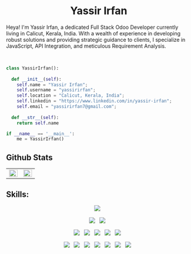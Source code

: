 <h1 align="center">
  <b>Yassir Irfan</b>
</h1>

Heya! I'm Yassir Irfan, a dedicated Full Stack Odoo Developer currently living in Calicut, Kerala, India. With a wealth of experience in developing robust solutions and providing strategic guidance to clients, I specialize in JavaScript, API Integration, and meticulous Requirement Analysis. 

<br>

```python
class YassirIrfan():
    
  def __init__(self):
    self.name = "Yassir Irfan";
    self.username = "yassirirfan";
    self.location = "Calicut, Kerala, India";
    self.linkedin = "https://www.linkedin.com/in/yassir-irfan";
    self.email = "yassirirfan7@gmail.com";
  
  def __str__(self):
    return self.name

if __name__ == '__main__':
    me = YassirIrfan()
```
## Github Stats  
<table><tr><td valign="top" width="50%">

<img src="https://github-readme-stats.vercel.app/api?username=yassirirfan&custom_title=Stats&show_icons=true&count_private=true&hide_border=true&theme=radical" align="left" style="width: 100%" />

</td><td valign="top" width="50%">

<img src="https://streak-stats.demolab.com/?user=yassirirfan&theme=radical&hide_border=true" align="left" style="width: 100%" />

</td></tr></table>

## Skills:
<p align="center">
      <a href="#"><img src="https://img.shields.io/badge/Odoo-purple?style=for-the-badge&logo=odoo&logoColor=white"></a>&nbsp;&nbsp;
</p>

<p align="center">
    <a href="#"><img src="https://img.shields.io/badge/python%20-%2314354C.svg?&style=for-the-badge&logo=python&logoColor=white"></a>&nbsp;&nbsp;
    <a href="#"><img src="https://img.shields.io/badge/JavaScript-F7DF1E?style=for-the-badge&logo=javascript&logoColor=white&labelColor=101010"></a>&nbsp;&nbsp;</br>
</p>
<p align="center">
    <a href="#"><img src="https://img.shields.io/badge/Node.JS-339933?style=for-the-badge&logo=node.js&logoColor=white&labelColor=101010"></a>&nbsp;&nbsp;
    <a href="#"><img src="https://img.shields.io/badge/css3%20-%231572B6.svg?&style=for-the-badge&logo=css3&logoColor=white&labelColor=101010"></a>&nbsp;&nbsp;
    <a href="#"><img src="https://img.shields.io/badge/MongoDB-47A248?style=for-the-badge&logo=mongodb&logoColor=white&labelColor=101010"></a>&nbsp;&nbsp;
    <a href="#"><img src="https://img.shields.io/badge/MySQL-4479A1?style=for-the-badge&logo=mysql&logoColor=white&labelColor=101010"></a>&nbsp;&nbsp;
    <a href="#"><img src="https://img.shields.io/badge/nodejs%20-%23DD0031.svg?&style=for-the-badge&logo=nodejs&logoColor=white&labelColor=101010"></a>&nbsp;&nbsp;

</p>
<p align="center">
    <a href="#"><img src="https://img.shields.io/badge/AWS-232F3E?style=for-the-badge&logo=amazonaws&logoColor=white"></a>&nbsp;&nbsp;
    <a href="#"><img src="https://img.shields.io/badge/bootstrap%20-%23563D7C.svg?&style=for-the-badge&logo=bootstrap&logoColor=white&labelColor=101010"></a>&nbsp;&nbsp;
    <a href="#"><img src="https://img.shields.io/badge/PostgreSQL-336791?style=for-the-badge&logo=postgresql&logoColor=white"></a>&nbsp;&nbsp;
    <a href="#"><img src="https://img.shields.io/badge/react%20-%2320232a.svg?&style=for-the-badge&logo=react&logoColor=%2361DAFB&labelColor=101010"></a>&nbsp;&nbsp;
    <a href="#"><img src="https://img.shields.io/badge/express.js%20-%23404d59.svg?&style=for-the-badge&labelColor=101010"></a>&nbsp;&nbsp;
    <a href="#"><img src="https://img.shields.io/badge/git%20-%23F05033.svg?&style=for-the-badge&logo=git&logoColor=white&labelColor=101010"></a>&nbsp;&nbsp;
    <a href="#"><img src="https://img.shields.io/badge/github%20-%23121011.svg?&style=for-the-badge&logo=github&logoColor=white&labelColor=101010"></a>&nbsp;&nbsp;
</p>
